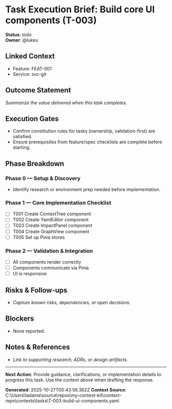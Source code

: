 # Task Execution Brief: Build core UI components (T-003)

**Status**: todo  
**Owner**: @lukeu

## Linked Context
- Feature: FEAT-001
- Service: svc-git

## Outcome Statement
_Summarize the value delivered when this task completes._

## Execution Gates
- Confirm constitution rules for tasks (ownership, validation-first) are satisfied.
- Ensure prerequisites from feature/spec checklists are complete before starting.

## Phase Breakdown
### Phase 0 — Setup & Discovery
- Identify research or environment prep needed before implementation.

### Phase 1 — Core Implementation Checklist
- [ ] T001 Create ContextTree component
- [ ] T002 Create YamlEditor component
- [ ] T003 Create ImpactPanel component
- [ ] T004 Create GraphView component
- [ ] T005 Set up Pinia stores

### Phase 2 — Validation & Integration
- [ ] All components render correctly
- [ ] Components communicate via Pinia
- [ ] UI is responsive

## Risks & Follow-ups
- _Capture known risks, dependencies, or open decisions._

## Blockers
- None reported.

## Notes & References
- _Link to supporting research, ADRs, or design artifacts._

---

**Next Action**: Provide guidance, clarifications, or implementation details to progress this task. Use the context above when drafting the response.

**Generated**: 2025-10-27T00:43:56.362Z
**Context Source**: C:\Users\ladams\source\repos\my-context-kit\context-repo\contexts\tasks\T-003-build-ui-components.yaml
